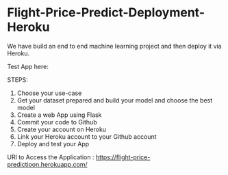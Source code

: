 # Flight-Price-Predict-Deployment-Heroku
We have build an end to end machine learning project and then deploy it via Heroku.

Test App here: 

STEPS:

1. Choose your use-case
2. Get your dataset prepared and build your model and choose the best model
3. Create a web App using Flask
4. Commit your code to Github
5. Create your account on Heroku
6. Link your Heroku account to your Github account
7. Deploy and test your App

URl to Access the Application : https://flight-price-predictioon.herokuapp.com/
